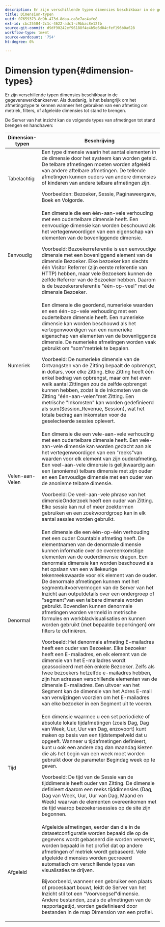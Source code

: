 ```yaml
---
description: Er zijn verschillende typen dimensies beschikbaar in de gegevenswerkbankserver. Als dusdanig, is het belangrijk om het afmetingstype te kennen wanneer het gebruiken van een afmeting om metriek, filters, of afgeleide dimensies tot stand te brengen.
title: Dimension-typen
uuid: 07659373-8d9b-473d-8daa-ca8e7ac4afe8
exl-id: cbc25504-2c1c-4622-adc1-c9bbac8e12fb
source-git-commit: d9df90242ef96188f4e4b5e6d04cfef196b0a628
workflow-type: tm+mt
source-wordcount: '754'
ht-degree: 0%

---
```


# Dimension typen{#dimension-types}

Er zijn verschillende typen dimensies beschikbaar in de gegevenswerkbankserver. Als dusdanig, is het belangrijk om het afmetingstype te kennen wanneer het gebruiken van een afmeting om metriek, filters, of afgeleide dimensies tot stand te brengen.

De Server van het inzicht kan de volgende types van afmetingen tot stand brengen en handhaven:

<table id="table_1A79B6C57ED145B6AA3BB05DD37AAD1B"> 
 <thead> 
  <tr> 
   <th colname="col1" class="entry"> Dimension-typen </th> 
   <th colname="col2" class="entry"> Beschrijving </th> 
  </tr> 
 </thead>
 <tbody> 
  <tr> 
   <td colname="col1"> Tabelachtig </td> 
   <td colname="col2">Een type dimensie waarin het aantal elementen in de dimensie door het systeem kan worden geteld. De telbare afmetingen moeten worden afgeleid van andere aftelbare afmetingen. De tellende afmetingen kunnen ouders van andere dimensies of kinderen van andere telbare afmetingen zijn. <p>Voorbeelden: Bezoeker, Sessie, Paginaweergave, Boek en Volgorde. </p></td> 
  </tr> 
  <tr> 
   <td colname="col1"> Eenvoudig </td> 
   <td colname="col2">Een dimensie die een één-aan-vele verhouding met een oudertelbare dimensie heeft. Een eenvoudige dimensie kan worden beschouwd als het vertegenwoordigen van een eigenschap van elementen van de bovenliggende dimensie. <p>Voorbeeld: Bezoekerreferentie is een eenvoudige dimensie met een bovenliggend element van de dimensie Bezoeker. Elke bezoeker kan slechts één Visitor Referrer (zijn eerste referentie van HTTP) hebben, maar vele Bezoekers kunnen de zelfde Referrer van de Bezoeker hebben. Daarom is de bezoekersreferentie "één-op-veel" met de dimensie Bezoeker. </p></td> 
  </tr> 
  <tr> 
   <td colname="col1"> Numeriek </td> 
   <td colname="col2">Een dimensie die geordend, numerieke waarden en een één-op-vele verhouding met een oudertelbare dimensie heeft. Een numerieke dimensie kan worden beschouwd als het vertegenwoordigen van een numerieke eigenschap van elementen van de bovenliggende dimensie. De numerieke afmetingen worden vaak gebruikt om "som"metriek te bepalen. <p>Voorbeeld: De numerieke dimensie van de Ontvangsten van de Zitting bepaalt de opbrengst, in dollars, voor elke Zitting. Elke Zitting heeft één enkel bedrag van opbrengst, maar om het even welk aantal Zittingen zou de zelfde opbrengst kunnen hebben, zodat is de Inkomsten van de Zitting "één-aan-velen"met Zitting. Een metrische "Inkomsten" kan worden gedefinieerd als <span class="filepath"> sum(Session_Revenue, Session)</span>, wat het totale bedrag aan inkomsten voor de geselecteerde sessies oplevert. </p></td> 
  </tr> 
  <tr> 
   <td colname="col1"> Velen-aan-Velen </td> 
   <td colname="col2">Een dimensie die een vele-aan-vele verhouding met een oudertelbare dimensie heeft. Een vele-aan-vele dimensie kan worden gedacht aan als het vertegenwoordigen van een "reeks"van waarden voor elk element van zijn ouderafmeting. Een veel-aan-vele dimensie is gelijkwaardig aan een (anonieme) telbare dimensie met zijn ouder en een Eenvoudige dimensie met een ouder van de anonieme telbare dimensie. <p>Voorbeeld: De veel-aan-vele phrase van het dimensieOnderzoek heeft een ouder van Zitting. Elke sessie kan nul of meer zoektermen gebruiken en een zoekwoordgroep kan in elk aantal sessies worden gebruikt. </p></td> 
  </tr> 
  <tr> 
   <td colname="col1"> Denormal </td> 
   <td colname="col2">Een dimensie die een één-op-één verhouding met een ouder Countable afmeting heeft. De elementnamen van de denormale dimensie kunnen informatie over de overeenkomstige elementen van de ouderdimensie dragen. Een denormale dimensie kan worden beschouwd als het opslaan van een willekeurige tekenreekswaarde voor elk element van de ouder. De denormale afmetingen kunnen met het segmentuitvoervermogen van de Server van het Inzicht aan outputdetails over een ondergroep of "segment"van een telbare dimensie worden gebruikt. Bovendien kunnen denormale afmetingen worden vermeld in metrische formules en werkbladvisualisaties en kunnen worden gebruikt (met bepaalde beperkingen) om filters te definiëren. <p>Voorbeeld: Het denormale afmeting E-mailadres heeft een ouder van Bezoeker. Elke bezoeker heeft een E-mailadres, en elk element van de dimensie van het E-mailadres wordt geassocieerd met één enkele Bezoeker. Zelfs als twee bezoekers hetzelfde e-mailadres hebben, zijn hun adressen verschillende elementen van de dimensie E-mailadres. Een uitvoer van het Segment kan de dimensie van het Adres E-mail van verwijzingen voorzien om het E-mailadres van elke bezoeker in een Segment uit te voeren. </p></td> 
  </tr> 
  <tr> 
   <td colname="col1"> Tijd </td> 
   <td colname="col2">Een dimensie waarmee u een set periodieke of absolute lokale tijdafmetingen (zoals Dag, Dag van Week, Uur, Uur van Dag, enzovoort) kunt maken op basis van een tijdstempelveld dat u opgeeft. Wanneer u tijdafmetingen definieert, kunt u ook een andere dag dan maandag kiezen die als het begin van een week moet worden gebruikt door de parameter Begindag week op te geven. <p>Voorbeeld: De tijd van de Sessie van de tijddimensie heeft ouder van Zitting. De dimensie definieert daarom een reeks tijddimensies (Dag, Dag van Week, Uur, Uur van Dag, Maand en Week) waarvan de elementen overeenkomen met de tijd waarop bezoekerssessies op de site zijn begonnen. </p></td> 
  </tr> 
  <tr> 
   <td colname="col1"> Afgeleid </td> 
   <td colname="col2">Afgeleide afmetingen, eerder dan die in de datasetconfiguratie worden bepaald die op de gegevens wordt gebaseerd die worden verwerkt, worden bepaald in het profiel dat op andere afmetingen of metriek wordt gebaseerd. Vele afgeleide dimensies worden gecreeerd automatisch om verschillende types van visualisaties te drijven. <p>Bijvoorbeeld, wanneer een gebruiker een plaats of proceskaart bouwt, leidt de Server van het Inzicht stil tot een "Voorvoegsel"dimensie. Andere bestanden, zoals de afmetingen van de rapportagetijd, worden gedefinieerd door bestanden in de map Dimension van een profiel. </p></td> 
  </tr> 
 </tbody> 
</table>
